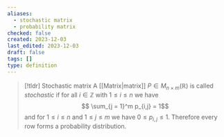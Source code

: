 ```yaml
---
aliases:
  - stochastic matrix
  - probability matrix
checked: false
created: 2023-12-03
last_edited: 2023-12-03
draft: false
tags: []
type: definition
---
```

>[!tldr] Stochastic matrix
>A [[Matrix|matrix]] $P \in M_{n \times m}(\mathbb{R})$ is called *stochastic* if for all $i \in \mathbb{Z}$ with $1 \leq i \leq n$ we have
>$$ \sum_{j = 1}^m p_{i,j} = 1$$
>and for $1 \leq i \leq n$ and $1 \leq j \leq m$ we have $0 \leq p_{i,j} \leq 1$. Therefore every row forms a probability distribution.



